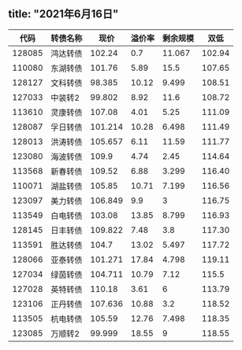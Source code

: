 title:  "2021年6月16日"
---
代码 | 转债名称 | 现价 | 溢价率 | 剩余规模 | 双低
---|---|---|---|---|---
128085 | 鸿达转债 | 102.24 | 0.7 | 11.067 | 102.94
110080 | 东湖转债 | 101.76 | 5.89 | 15.5 | 107.65
128127 | 文科转债 | 98.385 | 10.12 | 9.499 | 108.51
127033 | 中装转2 | 99.802 | 8.92 | 11.6 | 108.72
113610 | 灵康转债 | 107.08 | 4.01 | 5.25 | 111.09
128087 | 孚日转债 | 101.214 | 10.28 | 6.498 | 111.49
128013 | 洪涛转债 | 105.657 | 6.11 | 11.59 | 111.77
123080 | 海波转债 | 109.9 | 4.74 | 2.45 | 114.64
113568 | 新春转债 | 109.52 | 6.88 | 3.299 | 116.40
110071 | 湖盐转债 | 105.85 | 10.71 | 7.199 | 116.56
123097 | 美力转债 | 106.849 | 9.9 | 3 | 116.75
113549 | 白电转债 | 103.08 | 13.85 | 8.799 | 116.93
128145 | 日丰转债 | 109.822 | 7.48 | 3.8 | 117.30
113591 | 胜达转债 | 104.7 | 13.02 | 5.497 | 117.72
128066 | 亚泰转债 | 101.271 | 17.84 | 4.798 | 119.11
127034 | 绿茵转债 | 104.711 | 10.79 | 7.12 | 115.5
127028 | 英特转债 | 110.18 | 3.61 | 6 | 113.79
123106 | 正丹转债 | 107.636 | 10.88 | 3.2 | 118.52
113505 | 杭电转债 | 105.59 | 12.76 | 7.498 | 118.35
123085 | 万顺转2 | 99.999 | 18.55 | 9 | 118.55

